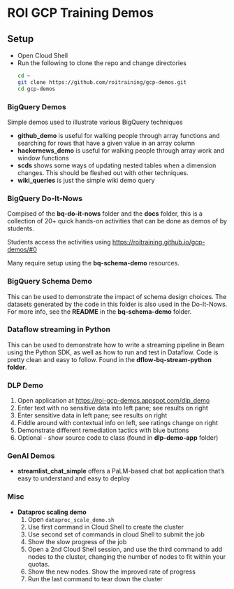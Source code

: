 # ROI GCP Training Demos

## Setup
* Open Cloud Shell
* Run the following to clone the repo and change directories
  ```bash
  cd ~
  git clone https://github.com/roitraining/gcp-demos.git
  cd gcp-demos
  ```

### BigQuery Demos

Simple demos used to illustrate various BigQuery techniques

* **github_demo** is useful for walking people through array functions and
   searching for rows that have a given value in an array column
* **hackernews_demo** is useful for walking people through array work and 
   window functions
* **scds** shows some ways of updating nested tables when a dimension changes.
   This should be fleshed out with other techniques.
* **wiki_queries** is just the simple wiki demo query

### BigQuery Do-It-Nows

Compised of the **bq-do-it-nows** folder and the **docs** folder, this is a
collection of 20+ quick hands-on activities that can be done as demos of by 
students.

Students access the activities using https://roitraining.github.io/gcp-demos/#0

Many require setup using the **bq-schema-demo** resources.

### BigQuery Schema Demo

This can be used to demonstrate the impact of schema design choices. The
datasets generated by the code in this folder is also used in the Do-It-Nows.
For more info, see the **README** in the **bq-schema-demo** folder.

### Dataflow streaming in Python

This can be used to demonstrate how to write a streaming pipeline in Beam
using the Python SDK, as well as how to run and test in Dataflow. Code
is pretty clean and easy to follow. Found in the 
**dflow-bq-stream-python folder**.

### DLP Demo
1. Open application at <https://roi-gcp-demos.appspot.com/dlp_demo>
1. Enter text with no sensitive data into left pane; see results on right
1. Enter sensitive data in left pane; see results on right
1. Fiddle around with contextual info on left, see ratings change on right
1. Demonstrate different remediation tactics with blue buttons
1. Optional - show source code to class (found in **dlp-demo-app** folder)

### GenAI Demos
* **streamlist_chat_simple** offers a PaLM-based chat bot application that’s
  easy to understand and easy to deploy

### Misc
* **Dataproc scaling demo**
  1. Open ```dataproc_scale_demo.sh```
  1. Use first command in Cloud Shell to create the cluster
  1. Use second set of commands in cloud Shell to submit the job
  1. Show the slow progress of the job
  1. Open a 2nd Cloud Shell session, and use the third command to add nodes to
    the cluster, changing the number of nodes to fit within your quotas.
  1. Show the new nodes. Show the improved rate of progress
  1. Run the last command to tear down the cluster
